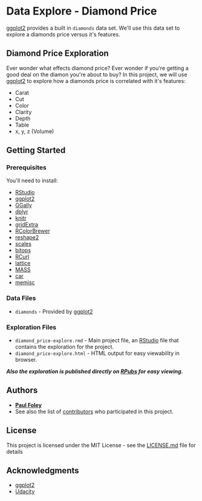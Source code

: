 # Data Explore - Diamond Price

[ggplot2](http://ggplot2.org/) provides a built in `diamonds` data set. We'll use this data set to explore a diamonds price versus it's features.


## Diamond Price Exploration

Ever wonder what effects diamond price? Ever wonder if you're getting a good deal on the diamon you're about to buy? In this project, we will use [ggplot2](http://ggplot2.org/) to explore how a diamonds price is correlated with it's features:

* Carat
* Cut
* Color
* Clarity
* Depth
* Table
* x, y, z (Volume)


## Getting Started

### Prerequisites
You'll need to install:

* [RStudio](https://www.rstudio.com/products/rstudio/download/)
* [ggplot2](http://ggplot2.org/)
* [GGally](https://ggobi.github.io/ggally/)
* [dplyr](http://dplyr.tidyverse.org/)
* [knitr](https://yihui.name/knitr/)
* [gridExtra](https://cran.r-project.org/web/packages/gridExtra/index.html)
* [RColorBrewer](https://cran.r-project.org/web/packages/RColorBrewer/index.html)
* [reshape2](https://cran.r-project.org/web/packages/reshape2/index.html)
* [scales](https://cran.r-project.org/web/packages/scales/index.html)
* [bitops](https://cran.r-project.org/web/packages/bitops/index.html)
* [RCurl](https://cran.r-project.org/web/packages/RCurl/index.html)
* [lattice](https://cran.r-project.org/web/packages/lattice/index.html)
* [MASS](https://cran.r-project.org/web/packages/MASS/index.html)
* [car](https://cran.r-project.org/web/packages/car/index.html)
* [memisc](https://cran.r-project.org/web/packages/memisc/index.html)


### Data Files

* `diamonds` - Provided by [ggplot2](http://ggplot2.org/)

### Exploration Files

* `diamond_price-explore.rmd` - Main project file, an [RStudio](https://www.rstudio.com/products/rstudio/download/) file that contains the exploration for the project. 
* `diamond_price-explore.html` - HTML output for easy viewability in browser.

_**Also the exploration is published directly on [RPubs](http://rpubs.com/paulfoley/diamond_price-explore) for easy viewing.**_


## Authors

* [**Paul Foley**](https://github.com/paulfoley)
* See also the list of [contributors](https://github.com/paulfoley/data-analyst/tree/master/Diamond_Price-Explore) who participated in this project.


## License

This project is licensed under the MIT License - see the [LICENSE.md](LICENSE.md) file for details


## Acknowledgments

* [ggplot2](http://ggplot2.org/)
* [Udacity](https://www.udacity.com/)
